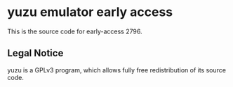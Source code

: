 yuzu emulator early access
=============

This is the source code for early-access 2796.

## Legal Notice

yuzu is a GPLv3 program, which allows fully free redistribution of its source code.